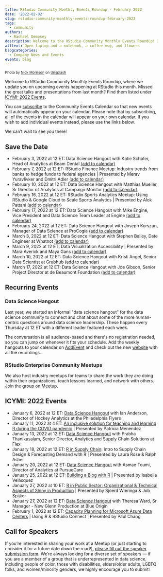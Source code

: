 ```yaml
---
title: RStudio Community Monthly Events Roundup - February 2022
date: '2022-02-02'
slug: rstudio-community-monthly-events-roundup-february-2022
tags:
  - community
authors:
  - Rachael Dempsey
description: Welcome to the RStudio Community Monthly Events Roundup! In this post, we update you on upcoming events happening at RStudio and share how to find the great presentations and talks from last month.
alttext: Open laptop and a notebook, a coffee mug, and flowers
blogcategories:
  - Company News and Events
events: blog
---
```

<sup>
Photo by <a href="https://unsplash.com/@nickmorrison?utm_source=unsplash&utm_medium=referral&utm_content=creditCopyText">Nick Morrison</a> on <a href="https://unsplash.com/?utm_source=unsplash&utm_medium=referral&utm_content=creditCopyText">Unsplash</a>
</sup>

Welcome to RStudio Community Monthly Events Roundup, where we update you on upcoming events happening at RStudio this month. Missed the great talks and presentations from last month? Find them listed under [ICYMI: 2022 Events](#icymi-2022-events).

You can <a href="https://www.addevent.com/calendar/wT379734" target = "_blank">subscribe</a> to the Community Events Calendar so that new events will automatically appear on your calendar. Please note that by subscribing, all of the events in the calendar will appear on your own calendar. If you wish to add individual events instead, please use the links below.

We can’t wait to see you there!

## Save the Date

* February 3, 2022 at 12 ET: Data Science Hangout with Katie Schafer, Head of Analytics at Beam Dental <a href="https://www.addevent.com/event/Qv9211919" target = "_blank">(add to calendar)</a>
* February 7, 2022 at 12 ET: RStudio Finance Meetup: Industry trends from banks to hedge funds to federal agencies | Presented by Merav Yuravlivker and Dmitri Adler <a href="https://www.addevent.com/event/Rc10480836" target = "_blank">(add to calendar)</a>
* February 10, 2022 at 12 ET: Data Science Hangout with Matthias Mueller, Sr Director of Analytics at Campaign Monitor <a href="https://www.addevent.com/event/Qv9211919" target = "_blank">(add to calendar)</a>
* February 16, 2022 at 12 ET:  RStudio Sports Analytics Meetup: Using RStudio & Google Cloud to Scale Sports Analytics | Presented by Alok Pattani <a href="https://www.addevent.com/event/ZK11476389" target = "_blank">(add to calendar)</a>
* February 17, 2022 at 12 ET: Data Science Hangout with Mike Engine, Vice President and Data Science Team Leader at Engine <a href="https://www.addevent.com/event/Qv9211919" target = "_blank">(add to calendar)</a>
* February 24, 2022 at 12 ET: Data Science Hangout with Joseph Korszun, Manager of Data Science at ProCogia <a href="https://www.addevent.com/event/Qv9211919" target = "_blank">(add to calendar)</a>
* March 3, 2022 at 12 ET: Data Science Hangout with Stephen Bailey, Date Engineer at Whatnot <a href="https://www.addevent.com/event/Qv9211919" target = "_blank">(add to calendar)</a>
* March 9, 2022 at 12 ET: Data Visualization Accessibility | Presented by Mara Averick and Maya Gans <a href="https://www.addevent.com/event/jJ11782140" target = "_blank">(add to calendar)</a>
* March 10, 2022 at 12 ET: Data Science Hangout with Kristi Angel, Senior Data Scientist at Grubhub <a href="https://www.addevent.com/event/Qv9211919" target = "_blank">(add to calendar)</a>
* March 17, 2022 at 12 ET: Data Science Hangout with Joe Gibson, Senior Project Director at de Beaumont Foundation <a href="https://www.addevent.com/event/Qv9211919" target = "_blank">(add to calendar)</a>

## Recurring Events

### Data Science Hangout

Last year, we started an informal "data science hangout" for the data science community to connect and chat about some of the more human-centric questions around data science leadership. These happen every Thursday at 12 ET with a different leader featured each week. 

The conversation is all audience-based and there's no registration needed, so you can jump on whenever it fits your schedule. Add the weekly hangouts to your calendar on <a href="https://www.addevent.com/event/Qv9211919" target = "_blank">AddEvent</a> and check out the new <a href="https://www.rstudio.com/data-science-hangout/" target = "_blank">website</a> with all the recordings.

### RStudio Enterprise Community Meetups

We also host industry meetups for teams to share the work they are doing within their organizations, teach lessons learned, and network with others. Join the group on <a href="https://www.meetup.com/RStudio-Enterprise-Community-Meetup/" target = "_blank">Meetup</a>.

## ICYMI: 2022 Events

* January 6, 2022 at 12 ET: <a href="https://www.rstudio.com/data-science-hangout/23-ian-anderson" target = "_blank">Data Science Hangout</a> with Ian Anderson, Director of Hockey Analytics at the Philadelphia Flyers 
* January 11, 2022 at 4 ET: <a href="https://youtu.be/DQSFOaFLI0M" target = "_blank">An inclusive solution for teaching and learning R during the COVID pandemic</a> | Presented by Patricia Menéndez
* January 13, 2022 at 12 ET: <a href="https://www.rstudio.com/data-science-hangout/24-prabha-thanikasalam" target = "_blank">Data Science Hangout</a> with Prabha Thanikasalam, Senior Director, Analytics and Supply Chain Solutions at Flex
* January 18, 2022 at 12 ET: <a href="https://youtu.be/vRbUM0n_nb8" target = "_blank">R in Supply Chain</a>: Intro to Supply Chain Design & Forecasting Demand with R | Presented by Laura Rose & Ralph Asher
* January 20, 2022 at 12 ET: <a href="https://www.rstudio.com/data-science-hangout/25-asmae-toumi" target = "_blank">Data Science Hangout</a> with Asmae Toumi, Director of Analytics at PursueCare
* January 25, 2022 at 12 ET: <a href="https://youtu.be/MrW5XFf7aps" target = "_blank">Building a Blog with R</a> | Presented by Isabella Velásquez
* January 27, 2022 at 10 ET: <a href="https://www.youtube.com/playlist?list=PL9HYL-VRX0oRKK9ByULWulAOO5jN70eXv" target = "_blank">R in Public Sector: Organizational & Technical Aspects of Shiny in Production</a> | Presented by Sjoerd Wieringa & Job Spijker
* January 27, 2022 at 12 ET: <a href="https://www.rstudio.com/data-science-hangout/26-theresa-ward" target = "_blank">Data Science Hangout</a> with Theresa Ward, Sr Manager - New Glenn Production at Blue Origin
* February 1, 2022 at 12 ET: <a href="https://youtu.be/07j22d4B_hA" target = "_blank">Capacity Planning for Microsoft Azure Data Centers</a> | Using R & RStudio Connect | Presented by Paul Chang

## Call for Speakers

If you’re interested in sharing your work at a Meetup (or just starting to consider it for a future date down the road!), <a href="https://forms.gle/EtXMpSoTfhpGopiS8" target = "_blank">please fill out the speaker submission form</a>. We’re always looking for a diverse set of speakers — if you are a member of a group that is underrepresented in data science, including people of color, those with disabilities, elders/older adults, LGBTQ folks, and women/minority genders, we highly encourage you to submit!
